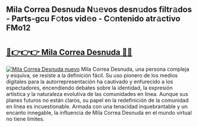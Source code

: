 ## Mila Correa Desnuda N𝚞𝚎vos desn𝚞dos filtr𝚊dos - Parts-gcu F𝚘tos vid𝚎o - C𝚘ntenido atr𝚊ctivo FMo12

# <h2><a href="http://mb0xyfq.tromn.icu/?c=Mila+Correa+Desnuda">🔗👉👉👉 Mila Correa Desnuda 🔗🔗</a></h2>

[![Mila Correa Desnuda nuevo](https://i.imgur.com/pEAQMta.gif)](http://mb0xyfq.tromn.icu/?c=Mila+Correa+Desnuda)
Mila Correa Desnuda, una persona compleja y esquiva, se resiste a la definición fácil. Su uso pionero de los medios digitales para la autorrepresentación ha cautivado y enfurecido a los espectadores, encendiendo debates sobre la identidad, la expresión artística y la naturaleza evolutiva de las comunidades en línea. Aunque sus planes futuros no están claros, su papel en la redefinición de la comunidad en línea es incuestionable. Armada con una tenacidad inquebrantable y un encanto innegable, la influencia de Mila Correa Desnuda en el mundo virtual no tiene límites.
